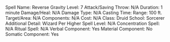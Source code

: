 
Spell Name: Reverse Gravity
Level: 7
Attack/Saving Throw: N/A
Duration: 1 minute
Damage/Heal: N/A
Damage Type: N/A
Casting Time: 
Range: 100 ft.
Target/Area: N/A
Components: N/A
Cost: N/A
Class: Druid
School:  Sorcerer
Additional Detail:  Wizard
Per Higher Spell Level: N/A
Concentration Spell: N/A
Ritual Spell: N/A
Verbal Component: Yes
Material Component: No
Somatic Component: Yes
